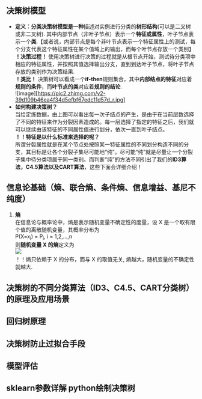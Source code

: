 ## 决策树模型   
- **定义：分类决策树模型是一种**描述对实例进行分类的**树形结构**(可以是二叉树或非二叉树).  其中内部节点（非叶子节点）表示一个**特征或属性**，叶子节点表示一个**类**.【或者说，内部节点是每个非叶节点表示一个特征属性上的测试，每个分支代表这个特征属性在某个值域上的输出，而每个叶节点存放一个类别】  
**！决策过程！** 使用决策树进行决策的过程就是从根节点开始，测试待分类项中相应的特征属性，并按照其值选择输出分支，直到到达叶子节点，将叶子节点存放的类别作为决策结果.  
**！类比！** 决策树可以看成一个**if-then**规则集合，其中**内部结点的特征**对应着**规则的条件**，而**叶节点的类**对应着**规则的结论**.  
![image][https://pic2.zhimg.com/v2-39d109b46ea4f34d5efbf67edc11d57d_r.jpg]
- **如何构建决策树？**  
当给定练数据，由上图可以看出每一次子结点的产生，是由于在当前层数选择了不同的特征来作为分裂因素造成的。每一层选择了指定的特征之后，我们就可以继续由该特征的不同属性值进行划分，依次一直到叶子结点。   
**！！特征是以什么标准来选择的呢？**  
所谓分裂属性就是在某个节点处按照某一特征属性的不同划分构造不同的分支，其目标是让各个分裂子集尽可能地“纯”。尽可能“纯”就是尽量让一个分裂子集中待分类项属于同一类别。而判断“纯”的方法不同引出了我们的**ID3算法，C4.5算法以及CART算法**，这些下面会详细介绍！
## 信息论基础（熵、联合熵、条件熵、信息增益、基尼不纯度）
1. **熵**  
在信息论与概率论中，熵是表示随机变量不确定性的度量，设 X 是一个取有限个值的离散随机变量，其概率分布为  
    P(X=x<sub>i</sub>) = P<sub>i</sub>, i = 1,2,...,n  
则**随机变量 X 的熵**定义为  
![](http://latex.codecogs.com/gif.latex?H(X)=-\\sum_{i=1}^{n}p_{i}logp_{i})  
！！熵只依赖于 X 的分布，而与 X 的取值无关, 熵越大，随机变量的不确定性就越大.  



## 决策树的不同分类算法（ID3、C4.5、CART分类树）的原理及应用场景

## 回归树原理

## 决策树防止过拟合手段

## 模型评估

## sklearn参数详解 python绘制决策树
